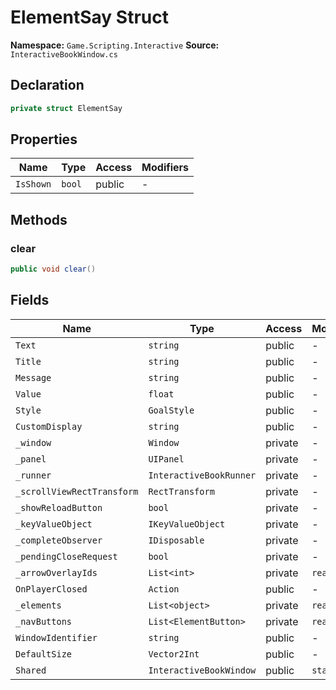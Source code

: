 # ElementSay Struct

**Namespace:** `Game.Scripting.Interactive`
**Source:** `InteractiveBookWindow.cs`

## Declaration

```csharp
private struct ElementSay
```

## Properties

| Name | Type | Access | Modifiers |
|------|------|--------|-----------|
| `IsShown` | `bool` | public | - |

## Methods

### clear

```csharp
public void clear()
```

## Fields

| Name | Type | Access | Modifiers |
|------|------|--------|-----------|
| `Text` | `string` | public | - |
| `Title` | `string` | public | - |
| `Message` | `string` | public | - |
| `Value` | `float` | public | - |
| `Style` | `GoalStyle` | public | - |
| `CustomDisplay` | `string` | public | - |
| `_window` | `Window` | private | - |
| `_panel` | `UIPanel` | private | - |
| `_runner` | `InteractiveBookRunner` | private | - |
| `_scrollViewRectTransform` | `RectTransform` | private | - |
| `_showReloadButton` | `bool` | private | - |
| `_keyValueObject` | `IKeyValueObject` | private | - |
| `_completeObserver` | `IDisposable` | private | - |
| `_pendingCloseRequest` | `bool` | private | - |
| `_arrowOverlayIds` | `List<int>` | private | `readonly` |
| `OnPlayerClosed` | `Action` | public | - |
| `_elements` | `List<object>` | private | `readonly` |
| `_navButtons` | `List<ElementButton>` | private | `readonly` |
| `WindowIdentifier` | `string` | public | - |
| `DefaultSize` | `Vector2Int` | public | - |
| `Shared` | `InteractiveBookWindow` | public | `static` |

